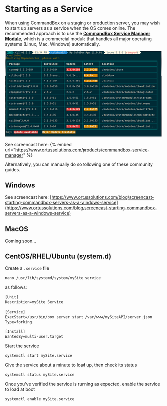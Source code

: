 # Starting as a Service

When using CommandBox on a staging or production server, you may wish to start up servers as a service when the OS comes online.  The recommended approach is to use the [**CommandBox Service Manager Module**](https://www.ortussolutions.com/products/commandbox-service-manager), which is a commercial module that handles all major operating systems \(Linux, Mac, Windows\) automatically.

![CommandBox Service Manager ](../.gitbook/assets/image%20%287%29.png)

See screencast here: 
{% embed url="https://www.ortussolutions.com/products/commandbox-service-manager" %}

Alternatively, you can manually do so following one of these community guides.

## Windows

See screencast here: [https://www.ortussolutions.com/blog/screencast-starting-commandbox-servers-as-a-windows-service](https://www.ortussolutions.com/blog/screencast-starting-commandbox-servers-as-a-windows-service)

## MacOS

Coming soon...

## CentOS/RHEL/Ubuntu  \(system.d\)

Create a `.service` file

```text
nano /usr/lib/systemd/system/mySite.service
```

as follows:

```text
[Unit]
Description=mySite Service

[Service]
ExecStart=/usr/bin/box server start /var/www/mySiteAPI/server.json
Type=forking

[Install]
WantedBy=multi-user.target
```

Start the service

```text
systemctl start mySite.service
```

Give the service about a minute to load up, then check its status

```text
systemctl status mySite.service
```

Once you've verified the service is running as expected, enable the service to load at boot

```text
systemctl enable mySite.service
```

